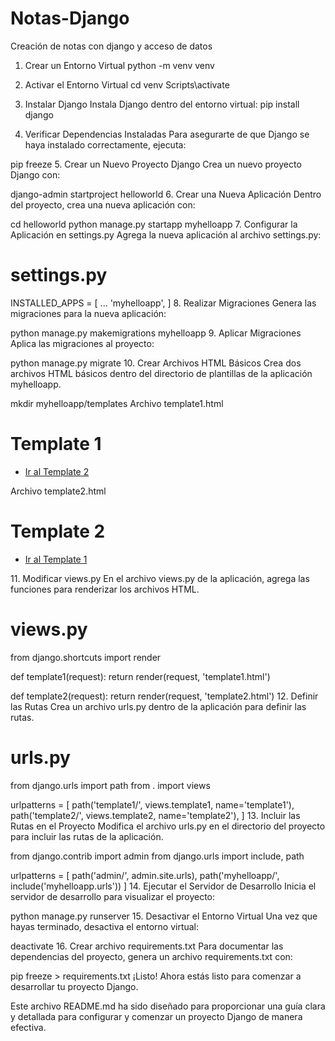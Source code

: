 # Notas-Django
Creación de notas con django y acceso de datos

1. Crear un Entorno Virtual
python -m venv venv

3. Activar el Entorno Virtual
cd venv
Scripts\activate

3. Instalar Django
Instala Django dentro del entorno virtual:
pip install django

4. Verificar Dependencias Instaladas
Para asegurarte de que Django se haya instalado correctamente, ejecuta:

pip freeze
5. Crear un Nuevo Proyecto Django
Crea un nuevo proyecto Django con:

django-admin startproject helloworld
6. Crear una Nueva Aplicación
Dentro del proyecto, crea una nueva aplicación con:

cd helloworld
python manage.py startapp myhelloapp
7. Configurar la Aplicación en settings.py
Agrega la nueva aplicación al archivo settings.py:

# settings.py
INSTALLED_APPS = [
    ...
    'myhelloapp',
]
8. Realizar Migraciones
Genera las migraciones para la nueva aplicación:

python manage.py makemigrations myhelloapp
9. Aplicar Migraciones
Aplica las migraciones al proyecto:

python manage.py migrate
10. Crear Archivos HTML Básicos
Crea dos archivos HTML básicos dentro del directorio de plantillas de la aplicación myhelloapp.

mkdir myhelloapp/templates
Archivo template1.html
<!DOCTYPE html>
<html lang="es">
<head>
    <meta charset="UTF-8">
    <meta name="viewport" content="width=device-width, initial-scale=1.0">
    <title>Template 1</title>
</head>
<body>
    <h1>Template 1</h1>
    <ul>
        <li><a href="{% url 'template2' %}">Ir al Template 2</a></li>
    </ul>
</body>
</html>
Archivo template2.html
<!DOCTYPE html>
<html lang="es">
<head>
    <meta charset="UTF-8">
    <meta name="viewport" content="width=device-width, initial-scale=1.0">
    <title>Template 2</title>
</head>
<body>
    <h1>Template 2</h1>
    <ul>
        <li><a href="{% url 'template1' %}">Ir al Template 1</a></li>
    </ul>
</body>
</html>
11. Modificar views.py
En el archivo views.py de la aplicación, agrega las funciones para renderizar los archivos HTML.

# views.py
from django.shortcuts import render

def template1(request):
    return render(request, 'template1.html')

def template2(request):
    return render(request, 'template2.html')
12. Definir las Rutas
Crea un archivo urls.py dentro de la aplicación para definir las rutas.

# urls.py
from django.urls import path
from . import views

urlpatterns = [
    path('template1/', views.template1, name='template1'),
    path('template2/', views.template2, name='template2'),
]
13. Incluir las Rutas en el Proyecto
Modifica el archivo urls.py en el directorio del proyecto para incluir las rutas de la aplicación.

from django.contrib import admin
from django.urls import include, path

urlpatterns = [
    path('admin/', admin.site.urls),
    path('myhelloapp/', include('myhelloapp.urls'))
]
14. Ejecutar el Servidor de Desarrollo
Inicia el servidor de desarrollo para visualizar el proyecto:

python manage.py runserver
15. Desactivar el Entorno Virtual
Una vez que hayas terminado, desactiva el entorno virtual:

deactivate
16. Crear archivo requirements.txt
Para documentar las dependencias del proyecto, genera un archivo requirements.txt con:

pip freeze > requirements.txt
¡Listo! Ahora estás listo para comenzar a desarrollar tu proyecto Django.

Este archivo README.md ha sido diseñado para proporcionar una guía clara y detallada para configurar y comenzar un proyecto Django de manera efectiva.
